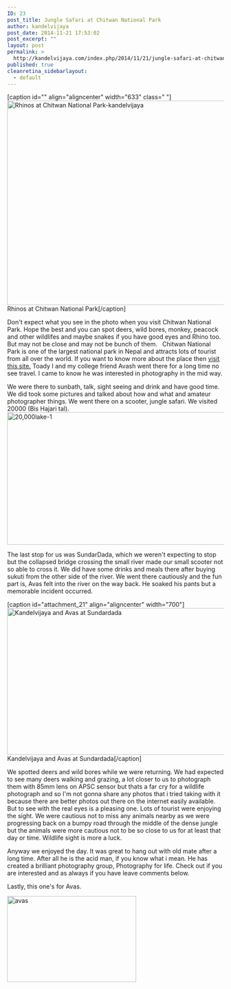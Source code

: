 ```yaml
---
ID: 23
post_title: Jungle Safari at Chitwan National Park
author: kandelvijaya
post_date: 2014-11-21 17:53:02
post_excerpt: ""
layout: post
permalink: >
  http://kandelvijaya.com/index.php/2014/11/21/jungle-safari-at-chitwan-national-park/
published: true
cleanretina_sidebarlayout:
  - default
---
```

[caption id="" align="aligncenter" width="633" class=" "]<img src="http://www.deepsindiatravel.com/images/photos/Nepal/Rhinos%20in%20Chitwan%20national%20park.jpg" alt="Rhinos at Chitwan National Park-kandelvijaya" width="633" height="475" /> Rhinos at Chitwan National Park[/caption]

Don't expect what you see in the photo when you visit Chitwan National Park. Hope the best and you can spot deers, wild bores, monkey, peacock and other wildlifes and maybe snakes if you have good eyes and Rhino too. But may not be close and may not be bunch of them.   Chitwan National Park is one of the largest national park in Nepal and attracts lots of tourist from all over the world. If you want to know more about the place then <a title="Chitwan National Park Info" href="https://sites.google.com/a/woodward.edu/world-geography-wiki/wiki-projects/top-sites-of-south-asia/nepal-royal-chitwan-national-park" target="_blank">visit this site.</a> Toady I and my college friend Avash went there for a long time no see travel. I came to know he was interested in photography in the mid way.

We were there to sunbath, talk, sight seeing and drink and have good time. We did took some pictures and talked about how and what and amateur photographer things. We went there on a scooter, jungle safari. We visited 20000 (Bis Hajari tal).<a href="http://www.kandelvijaya.com/wp-content/uploads/2014/11/20000lake-1.jpg"><img class="aligncenter size-large wp-image-20" src="http://www.kandelvijaya.com/wp-content/uploads/2014/11/20000lake-1-1024x452.jpg" alt="20,000lake-1" width="700" height="308" /></a>

The last stop for us was SundarDada, which we weren't expecting to stop but the collapsed bridge crossing the small river made our small scooter not so able to cross it. We did have some drinks and meals there after buying sukuti from the other side of the river. We went there cautiously and the fun part is, Avas felt into the river on the way back. He soaked his pants but a memorable incident occurred.

[caption id="attachment_21" align="aligncenter" width="700"]<a href="http://www.kandelvijaya.com/wp-content/uploads/2014/11/IMG_1798.jpg"><img class="size-large wp-image-21" src="http://www.kandelvijaya.com/wp-content/uploads/2014/11/IMG_1798-1024x500.jpg" alt="Kandelvijaya and Avas at Sundardada" width="700" height="341" /></a> Kandelvijaya and Avas at Sundardada[/caption]

We spotted deers and wild bores while we were returning. We had expected to see many deers walking and grazing, a lot closer to us to photograph them with 85mm lens on APSC sensor but thats a far cry for a wildlife photograph and so I'm not gonna share any photos that i tried taking with it because there are better photos out there on the internet easily available. But to see with the real eyes is a pleasing one. Lots of tourist were enjoying the sight. We were cautious not to miss any animals nearby as we were progressing back on a bumpy road through the middle of the dense jungle but the animals were more cautious not to be so close to us for at least that day or time. Wildlife sight is more a luck.

Anyway we enjoyed the day. It was great to hang out with old mate after a long time. After all he is the acid man, if you know what i mean. He has created a brilliant photography group, Photography for life. Check out if you are interested and as always if you have leave comments below.

Lastly, this one's for Avas.

<a href="http://www.kandelvijaya.com/wp-content/uploads/2014/11/avas-1-5.jpg"><img class="aligncenter size-medium wp-image-22" src="http://www.kandelvijaya.com/wp-content/uploads/2014/11/avas-1-5-300x200.jpg" alt="avas" width="300" height="200" /></a>